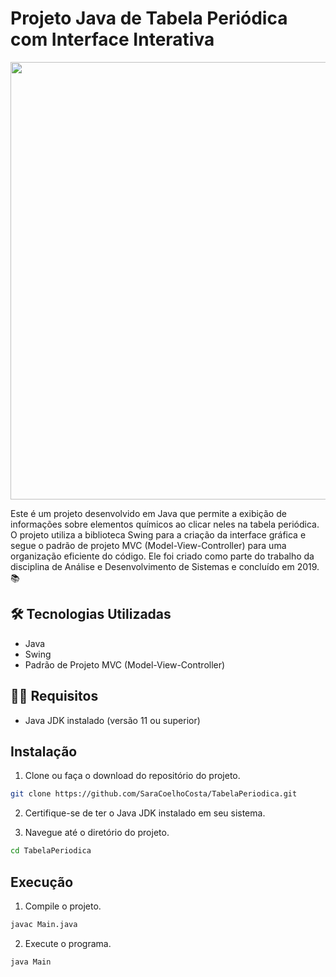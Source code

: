 # Projeto Java de Tabela Periódica com Interface Interativa

<p align="center"> 
  <img align="center" src="https://user-images.githubusercontent.com/31167065/123709111-de108d80-d842-11eb-8147-061ec0b40d46.jpeg" width="700">  
</p>

Este é um projeto desenvolvido em Java que permite a exibição de informações sobre elementos químicos ao clicar neles na tabela periódica. O projeto utiliza a biblioteca Swing para a criação da interface gráfica e segue o padrão de projeto MVC (Model-View-Controller) para uma organização eficiente do código. Ele foi criado como parte do trabalho da disciplina de Análise e Desenvolvimento de Sistemas e concluído em 2019. :books:

## 🛠 Tecnologias Utilizadas

- Java
- Swing
- Padrão de Projeto MVC (Model-View-Controller)

## 👩‍💻 Requisitos

- Java JDK instalado (versão 11 ou superior)

## Instalação

1. Clone ou faça o download do repositório do projeto.

```bash
git clone https://github.com/SaraCoelhoCosta/TabelaPeriodica.git
```

2. Certifique-se de ter o Java JDK instalado em seu sistema.

3. Navegue até o diretório do projeto.

```bash
cd TabelaPeriodica
```

## Execução

1. Compile o projeto.

```bash
javac Main.java
```

2. Execute o programa.

```bash
java Main
```
